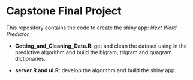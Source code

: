 # Capstone Final Project
This repository contains the code to create the shiny app: *Next Word Predictor.*

* **Getting_and_Cleaning_Data.R**: get and clean the dataset using in the predictive algorithm and build the bigram, trigram and quagram dictionaries.

* **server.R and ui.R**: develop the algorithm and build the shiny app.
